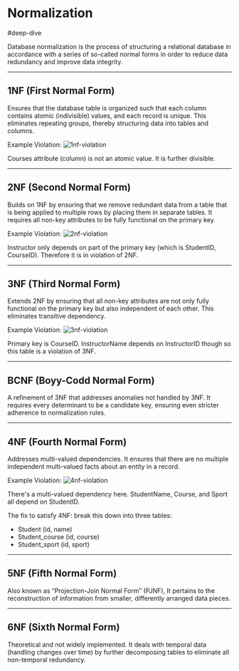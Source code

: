 # Normalization

#deep-dive

Database normalization is the process of structuring a relational database in accordance with a series of so-called normal forms in order to reduce data redundancy and improve data integrity.

---
## 1NF (First Normal Form)

Ensures that the database table is organized such that each column contains atomic (indivisible) values, and each record is unique. This eliminates repeating groups, thereby structuring data into tables and columns.

Example Violation:
![1nf-violation](1nf-violation.png)

Courses attribute (column) is not an atomic value. It is further divisible.

---
## 2NF (Second Normal Form)

Builds on 1NF by ensuring that we remove redundant data from a table that is being applied to multiple rows by placing them in separate tables. It requires all non-key attributes to be fully functional on the primary key.

Example Violation:
![2nf-violation](2nf-violation.png)

Instructor only depends on part of the primary key (which is StudentID, CourseID). Therefore it is in violation of 2NF.

---
## 3NF (Third Normal Form)

Extends 2NF by ensuring that all non-key attributes are not only fully functional on the primary key but also independent of each other. This eliminates transitive dependency.

Example Violation:
![3nf-violation](3nf-violation.png)

Primary key is CourseID. InstructorName depends on InstructorID though so this table is a violation of 3NF.

---
## BCNF (Boyy-Codd Normal Form)

A refinement of 3NF that addresses anomalies not handled by 3NF. It requires every determinant to be a candidate key, ensuring even stricter adherence to normalization rules.

---
## 4NF (Fourth Normal Form)

Addresses multi-valued dependencies. It ensures that there are no multiple independent multi-valued facts about an entity in a record.

Example Violation:
![4nf-violation](4nf-violation.png)

There's a multi-valued dependency here. StudentName, Course, and Sport all depend on StudentID.

The fix to satisfy 4NF: break this down into three tables:

- Student (id, name)
- Student_course (id, course)
- Student_sport (id, sport)

---
## 5NF (Fifth Normal Form)

Also known as “Projection-Join Normal Form” (PJNF), It pertains to the reconstruction of information from smaller, differently arranged data pieces.

---
## 6NF (Sixth Normal Form)

Theoretical and not widely implemented. It deals with temporal data (handling changes over time) by further decomposing tables to eliminate all non-temporal redundancy.
